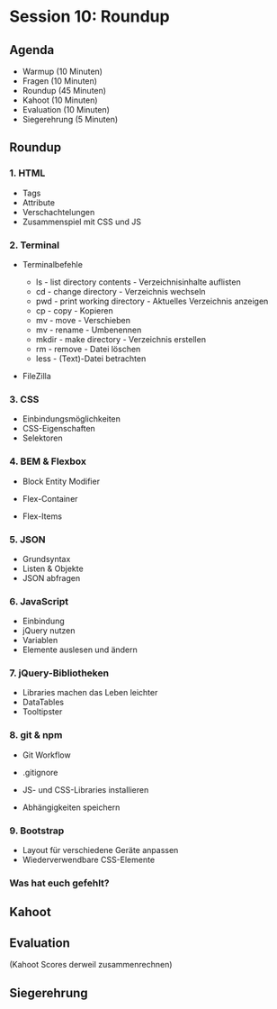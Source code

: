 # Session 10: Roundup

## Agenda

* Warmup (10 Minuten)
* Fragen (10 Minuten)
* Roundup (45 Minuten)
* Kahoot (10 Minuten)
* Evaluation (10 Minuten)
* Siegerehrung (5 Minuten)

## Roundup



### 1. HTML

* Tags
* Attribute
* Verschachtelungen
* Zusammenspiel mit CSS und JS

### 2. Terminal

* Terminalbefehle
    * ls - list directory contents - Verzeichnisinhalte auflisten
    * cd - change directory - Verzeichnis wechseln
    * pwd - print working directory - Aktuelles Verzeichnis anzeigen
    * cp - copy - Kopieren
    * mv - move - Verschieben
    * mv - rename - Umbenennen
    * mkdir - make directory - Verzeichnis erstellen
    * rm - remove - Datei löschen
    * less - (Text)-Datei betrachten

* FileZilla

### 3. CSS

* Einbindungsmöglichkeiten
* CSS-Eigenschaften
* Selektoren

### 4. BEM & Flexbox

* Block Entity Modifier

* Flex-Container
* Flex-Items

### 5. JSON

* Grundsyntax
* Listen & Objekte
* JSON abfragen

### 6. JavaScript

* Einbindung
* jQuery nutzen
* Variablen
* Elemente auslesen und ändern

### 7. jQuery-Bibliotheken

* Libraries machen das Leben leichter
* DataTables
* Tooltipster

### 8. git & npm

* Git Workflow
* .gitignore

* JS- und CSS-Libraries installieren
* Abhängigkeiten speichern

### 9. Bootstrap

* Layout für verschiedene Geräte anpassen
* Wiederverwendbare CSS-Elemente

### Was hat euch gefehlt?



## Kahoot


## Evaluation

(Kahoot Scores derweil zusammenrechnen)

## Siegerehrung